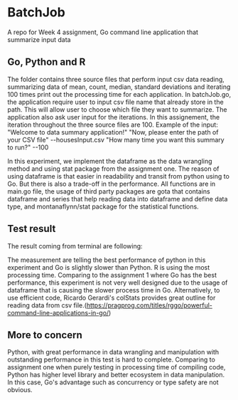 # BatchJob
A repo for Week 4 assignment, Go command line application that summarize input data

## Go, Python and R
The folder contains three source files that perform input csv data reading, summarizing data of mean, count, median, standard deviations and iterating 100 times print out the processing time for each application.
In batchJob.go, the application require user to input csv file name that already store in the path. This will allow user to choose which file they want to summarize. The application also ask user input for the iterations. In this assignement, the iteration throughout the three source files are 100.
Example of the input:
"Welcome to data summary application!"
"Now, please enter the path of your CSV file"
--housesInput.csv
"How many time you want this summary to run?"
--100

In this experiment, we implement the dataframe as the data wrangling method and using stat package from the assignment one. The reason of using dataframe is that easier in readability and transit from python using to Go. But there is also a trade-off in the performance. 
All functions are in main.go file, the usage of third party packages are gota that contains dataframe and series that help reading data into dataframe and define data type, and montanaflynn/stat package for the statistical functions. 

## Test result
The result coming from terminal are following:


The measurement are telling the best performance of python in this experiment and Go is slightly slower than Python. R is using the most processing time. Comparing to the assignment 1 where Go has the best performance, this experiment is not very well designed due to the usage of dataframe that is causing the slower process time in Go. Alternatively, to use efficient code, Ricardo Gerardi's colStats provides great outline for reading data from csv file.(https://pragprog.com/titles/rggo/powerful-command-line-applications-in-go/)

## More to concern
Python, with great performance in data wrangling and manipulation with outstanding performance in this test is hard to complete. Comparing to assignment one when purely testing in processing time of compiling code, Python has higher level library and better ecosystem in data manipulation. In this case, Go's advantage such as concurrency or type safety are not obvious.



